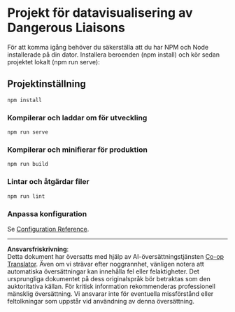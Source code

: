 <!--
CO_OP_TRANSLATOR_METADATA:
{
  "original_hash": "5c51a54dd89075a7a362890117b7ed9e",
  "translation_date": "2025-08-26T22:47:05+00:00",
  "source_file": "3-Data-Visualization/13-meaningful-visualizations/solution/README.md",
  "language_code": "sv"
}
-->
# Projekt för datavisualisering av Dangerous Liaisons

För att komma igång behöver du säkerställa att du har NPM och Node installerade på din dator. Installera beroenden (npm install) och kör sedan projektet lokalt (npm run serve):

## Projektinställning
```
npm install
```

### Kompilerar och laddar om för utveckling
```
npm run serve
```

### Kompilerar och minifierar för produktion
```
npm run build
```

### Lintar och åtgärdar filer
```
npm run lint
```

### Anpassa konfiguration
Se [Configuration Reference](https://cli.vuejs.org/config/).

---

**Ansvarsfriskrivning**:  
Detta dokument har översatts med hjälp av AI-översättningstjänsten [Co-op Translator](https://github.com/Azure/co-op-translator). Även om vi strävar efter noggrannhet, vänligen notera att automatiska översättningar kan innehålla fel eller felaktigheter. Det ursprungliga dokumentet på dess originalspråk bör betraktas som den auktoritativa källan. För kritisk information rekommenderas professionell mänsklig översättning. Vi ansvarar inte för eventuella missförstånd eller feltolkningar som uppstår vid användning av denna översättning.